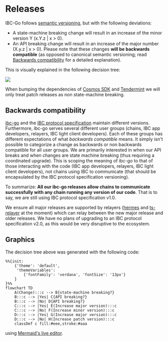 # Releases

IBC-Go follows [semantic versioning](https://semver.org), but with the following deviations:

- A state-machine breaking change will result in an increase of the minor version Y (x.Y.z | x > 0).
- An API breaking change will result in an increase of the major number (X.y.z | x > 0). Please note that these changes **will be backwards compatible** (as opposed to canonical semantic versioning; read [Backwards compatibility](#backwards) for a detailed explanation).

This is visually explained in the following decision tree:

![](releases-decision-tree.png)

When bumping the dependencies of [Cosmos SDK](https://github.com/cosmos/cosmos-sdk) and [Tendermint](https://github.com/reapchain/reapchain-core) we will only treat patch releases as non state-machine breaking.

## <a name="backwards"></a> Backwards compatibility

[ibc-go](https://github.com/cosmos/ibc-go) and the [IBC protocol specification](https://github.com/cosmos/ibc) maintain different versions. Furthermore, ibc-go serves several different user groups (chains, IBC app developers, relayers, IBC light client developers). Each of these groups has different expectations of what *backwards compatible* means. It simply isn't possible to categorize a change as backwards or non backwards compatible for all user groups. We are primarily interested in when our API breaks and when changes are state machine breaking (thus requiring a coordinated upgrade). This is scoping the meaning of ibc-go to that of those interacting with the code (IBC app developers, relayers, IBC light client developers), not chains using IBC to communicate (that should be encapsulated by the IBC protocol specification versioning).

To summarize: **All our ibc-go releases allow chains to communicate successfully with any chain running any version of our code**. That is to say, we are still using IBC protocol specification v1.0. 

We ensure all major releases are supported by relayers ([hermes](https://github.com/informalsystems/ibc-rs) and [ts-relayer](https://github.com/confio/ts-relayer) at the moment) which can relay between the new major release and older releases. We have no plans of upgrading to an IBC protocol specification v2.0, as this would be very disruptive to the ecosystem.

## Graphics

The decision tree above was generated with the following code:

```
%%{init: 
    {'theme': 'default',
     'themeVariables': 
        {'fontFamily': 'verdana', 'fontSize': '13px'}
    }
}%%
flowchart TD
    A(Change):::c --> B{state-machine breaking?}
    B:::c --> |Yes| C{API breaking?}
    B:::c --> |No| D{API breaking?}
    C:::c --> |Yes| E(Increase major version):::c
    C:::c --> |No| F(Increase minor version):::c
    D:::c --> |Yes| G(Increase major version):::c
    D:::c --> |No| H(Increase patch version):::c
    classDef c fill:#eee,stroke:#aaa
```

using [Mermaid's live editor](https://mermaid-js.github.io/).
